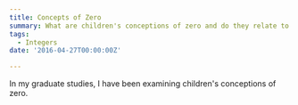 ```yaml
---
title: Concepts of Zero
summary: What are children's conceptions of zero and do they relate to integer knowledge?
tags:
  - Integers
date: '2016-04-27T00:00:00Z'

---
```


In my graduate studies, I have been examining children's conceptions of zero.

